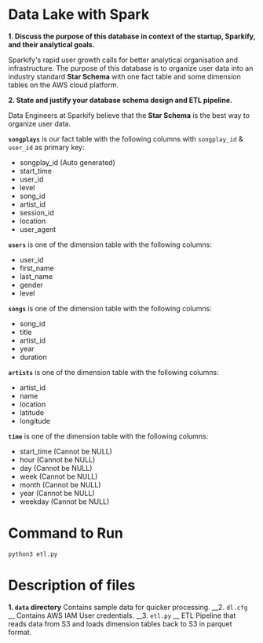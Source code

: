 # Data Lake with Spark

__1. Discuss the purpose of this database in context of the startup, Sparkify, and their analytical goals.__

Sparkify's rapid user growth calls for better analytical organisation and infrastructure. The purpose of this database is to organize user data into an industry standard __Star Schema__ with one fact table and some dimension tables on the AWS cloud platform.

__2. State and justify your database schema design and ETL pipeline.__

Data Engineers at Sparkify believe that the __Star Schema__ is the best way to organize user data.

__`songplays`__ is our fact table with the following columns with `songplay_id` & `user_id` as primary key:
- songplay_id (Auto generated)
- start_time 
- user_id
- level
- song_id
- artist_id
- session_id
- location
- user_agent


__`users`__ is one of the dimension table with the following columns:
- user_id
- first_name 
- last_name 
- gender
- level


__`songs`__ is one of the dimension table with the following columns:
- song_id 
- title
- artist_id 
- year
- duration


__`artists`__ is one of the dimension table with the following columns:
- artist_id 
- name 
- location
- latitude
- longitude


__`time`__ is one of the dimension table with the following columns:
- start_time (Cannot be NULL)
- hour (Cannot be NULL)
- day (Cannot be NULL)
- week (Cannot be NULL)
- month (Cannot be NULL)
- year (Cannot be NULL)
- weekday (Cannot be NULL)

# Command to Run
`python3 etl.py`

# Description of files

__1. `data` directory__
Contains sample data for quicker processing.
__2. `dl.cfg` __
Contains AWS IAM User credentials.
__3. `etl.py` __
ETL Pipeline that reads data from S3 and loads dimension tables back to S3 in parquet format.
